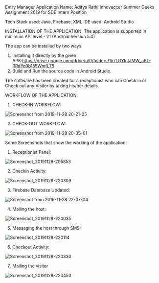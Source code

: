Entry Manager Application 
Name: Aditya Rathi 
Innovaccer Summer Geeks Assignment 2019 for SDE Intern Position 

Tech Stack used: Java, Firebase, XML
IDE used: Android Studio

INSTALLATION OF THE APPLICATION:
The application is supported in minimum API level - 21 (Android Version 5.0)

The app can be installed by two ways: 
1. Installing it directly by the given APK:https://drive.google.com/drive/u/0/folders/1h7LOYlutJMW_aBL-RRdYc0b155WmfL75
2. Build and Run the source code in Android Studio.

The software has been created for a receptionist who can Check in or Check out any Visitor by taking his/her details. 

WORKFLOW OF THE APPLICATION: 

1. CHECK-IN WORKFLOW:

![Screenshot from 2019-11-28 20-21-25](https://user-images.githubusercontent.com/32017788/69823777-e4d2bb00-122f-11ea-9ce1-6220066f2e40.jpg)

2. CHECK-OUT WORKFLOW:

![Screenshot from 2019-11-28 20-35-01](https://user-images.githubusercontent.com/32017788/69823705-b05eff00-122f-11ea-8774-c6a9dff18557.jpg)

Some Screenshots that show the working of the application:

1. Receptionist Panel:

![Screenshot_20191128-205853](https://user-images.githubusercontent.com/32017788/69823861-2f543780-1230-11ea-9ce5-2e217facdbad.png)

2. Checkin Activity:

![Screenshot_20191128-220309](https://user-images.githubusercontent.com/32017788/69823891-485ce880-1230-11ea-9b0c-a0f6d8bfdccb.png)

3. Firebase Database Updated:

![Screenshot from 2019-11-28 22-07-04](https://user-images.githubusercontent.com/32017788/69823916-57dc3180-1230-11ea-9bd8-f8347844c35c.jpg)

4. Mailing the host:

![Screenshot_20191128-220035](https://user-images.githubusercontent.com/32017788/69823931-662a4d80-1230-11ea-8c4f-c894ba59c066.png)

5. Messaging the host through SMS:

![Screenshot_20191128-220114](https://user-images.githubusercontent.com/32017788/69824166-f8325600-1230-11ea-8570-f4028f0a1107.png)

6. Checkout Activity:

![Screenshot_20191128-220330](https://user-images.githubusercontent.com/32017788/69824209-15ffbb00-1231-11ea-8be8-85ac0d34891d.png)

7. Mailing the visitor

![Screenshot_20191128-220450](https://user-images.githubusercontent.com/32017788/69824221-1c8e3280-1231-11ea-8e7a-d0ba1941b7cf.png)
